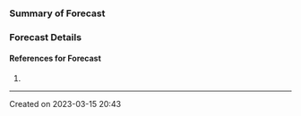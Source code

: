 ### Summary of Forecast

### Forecast Details

#### References for Forecast
1. 

---
Created on 2023-03-15 20:43